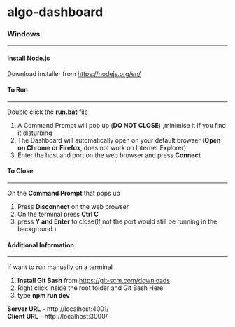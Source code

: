 # algo-dashboard

### Windows
------------------------------------------------------------------------------------------------------------------------------------------
#### Install Node.js
Download installer from https://nodejs.org/en/


#### To Run
------------------------------------- 
Double click the **run.bat** file  

1) A Command Prompt will pop up (**DO NOT CLOSE**) ,minimise it if you find it disturbing
2) The Dashboard will automatically open on your default browser (**Open on Chrome or Firefox**, does not work on Internet Explorer)
3) Enter the host and port on the web browser and press **Connect**

#### To Close
---------------------
On the **Command Prompt** that pops up
1) Press **Disconnect** on the web browser
2) On the terminal press **Ctrl C**
3) press **Y and Enter** to close(If not the port would still be running in the background.)

#### Additional Information
-----------------
If want to run manually on a terminal
1) **Install Git Bash**  from https://git-scm.com/downloads 
2) Right click inside the root folder and Git Bash Here
3) type **npm run dev**

**Server URL** - http://localhost:4001/   
**Client URL** - http://localhost:3000/

